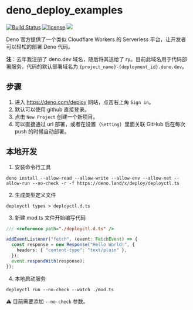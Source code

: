 # deno_deploy_examples

[![Build Status](https://github.com/justjavac/deno_deploy_examples/workflows/ci/badge.svg?branch=main)](https://github.com/justjavac/deno_deploy_examples/actions)
[![license](https://img.shields.io/github/license/justjavac/deno_deploy_examples)](https://github.com/justjavac/deno_deploy_examples/blob/master/LICENSE)
[![](https://img.shields.io/badge/deno-v1.8-green.svg)](https://github.com/denoland/deno)

Deno 官方提供了一个类似 Cloudflare Workers 的 Serverless 平台，让开发者可以轻松的部署 Deno 代码。

**注**：去年我注册了 deno.dev 域名，随后将其送给了 ry。目前此域名用于代码部署服务，代码的默认部署域名为
`{project_name}-{deployment_id}.deno.dev`。

## 步骤

1. 进入 https://deno.com/deploy 网站，点击右上角 `Sign in`。
2. 默认可以使用 github 直接登录。
3. 点击 `New Project` 创建一个新项目。
4. 可以直接通过 url 部署，或者在设置（`Setting`）里面关联 GitHub 后在每次 push 的时候自动部署。

## 本地开发

1. 安装命令行工具

```shell
deno install --allow-read --allow-write --allow-env --allow-net --allow-run --no-check -r -f https://deno.land/x/deploy/deployctl.ts
```

2. 生成类型定义文件

```shell
deployctl types > deployctl.d.ts
```

3. 新建 mod.ts 文件开始编写代码

```ts
/// <reference path="./deployctl.d.ts" />

addEventListener("fetch", (event: FetchEvent) => {
  const response = new Response("Hello World!", {
    headers: { "content-type": "text/plain" },
  });
  event.respondWith(response);
});
```

4. 本地启动服务

```shell
deployctl run --no-check --watch ./mod.ts
```

⚠️ 目前需要添加 `--no-check` 参数。
